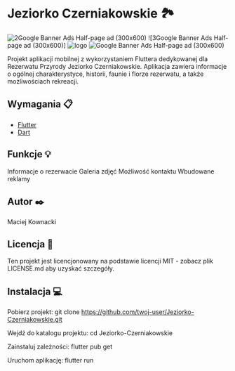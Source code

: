 # Jeziorko Czerniakowskie 🏞️

 ![2Google Banner Ads Half-page ad (300x600)](https://github.com/maciejkownacki/JeziorkoCzerniakowskie/assets/97414660/9b47d254-88f0-4a51-a083-017d4205bc30) ![3Google Banner Ads Half-page ad (300x600)]   ![logo](https://github.com/maciejkownacki/JeziorkoCzerniakowskie/assets/97414660/c508ef43-2f72-412a-8d14-4ee8d4fd3150)
 ![Google Banner Ads Half-page ad (300x600)](https://github.com/maciejkownacki/JeziorkoCzerniakowskie/assets/97414660/6de8ad32-6d7a-4e20-8ed0-f29f58fd863f)



Projekt aplikacji mobilnej z wykorzystaniem Fluttera dedykowanej dla Rezerwatu Przyrody Jeziorko Czerniakowskie. Aplikacja zawiera informacje o ogólnej charakterystyce, historii, faunie i florze rezerwatu, a także możliwościach rekreacji.

## Wymagania 📋

- [Flutter](https://flutter.dev)
- [Dart](https://dart.dev)

## Funkcje 💡
Informacje o rezerwacie
Galeria zdjęć
Możliwość kontaktu
Wbudowane reklamy

## Autor ✒️
Maciej Kownacki

## Licencja 📄
Ten projekt jest licencjonowany na podstawie licencji MIT - zobacz plik LICENSE.md aby uzyskać szczegóły.



## Instalacja 💻

Pobierz projekt:
git clone https://github.com/twoj-user/Jeziorko-Czerniakowskie.git


Wejdź do katalogu projektu:
cd Jeziorko-Czerniakowskie


Zainstaluj zależności:
flutter pub get


Uruchom aplikację:
flutter run


